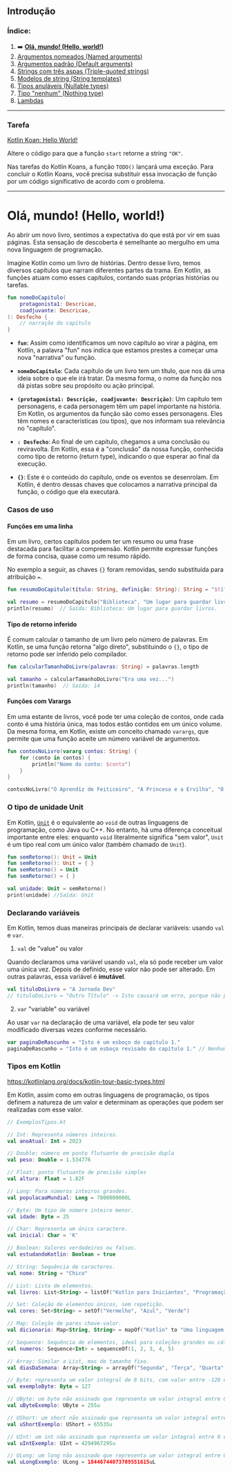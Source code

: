 ## Introdução
### Índice:

1. ➡️ **[Olá, mundo! (Hello, world!)](https://github.com/rsicarelli/kotlin-koans-edu-br/blob/main/koans/src/commonMain/kotlin/com/rsicarelli/koansbr/introduction/helloWorld/README.md)**
2. [Argumentos nomeados (Named arguments)](https://github.com/rsicarelli/kotlin-koans-edu-br/blob/main/koans/src/commonMain/kotlin/com/rsicarelli/koansbr/introduction/namedArguments/README.md)
3. [Argumentos padrão (Default arguments)](https://github.com/rsicarelli/kotlin-koans-edu-br/blob/main/koans/src/commonMain/kotlin/com/rsicarelli/koansbr/introduction/defaultArguments/README.md)
4. [Strings com três aspas (Triple-quoted strings)](https://github.com/rsicarelli/kotlin-koans-edu-br/blob/main/koans/src/commonMain/kotlin/com/rsicarelli/koansbr/introduction/tripleQuotedStrings/README.md)
5. [Modelos de string (String templates)](https://github.com/rsicarelli/kotlin-koans-edu-br/blob/main/koans/src/commonMain/kotlin/com/rsicarelli/koansbr/introduction/stringTemplates/README.md)
6. [Tipos anuláveis (Nullable types)](https://github.com/rsicarelli/kotlin-koans-edu-br/blob/main/koans/src/commonMain/kotlin/com/rsicarelli/koansbr/introduction/nullableTypes/README.md)
7. [Tipo "nenhum" (Nothing type)](https://github.com/rsicarelli/kotlin-koans-edu-br/blob/main/koans/src/commonMain/kotlin/com/rsicarelli/koansbr/introduction/nothingType/README.md)
8. [Lambdas](https://github.com/rsicarelli/kotlin-koans-edu-br/blob/main/koans/src/commonMain/kotlin/com/rsicarelli/koansbr/introduction/lambdas/README.md)

---

### Tarefa 
[Kotlin Koan: Hello World!](https://play.kotlinlang.org/koans/Introduction/Hello,%20world!/Task.kt)

Altere o código para que a função `start` retorne a string `"OK"`.

Nas tarefas do Kotlin Koans, a função `TODO()` lançará uma exceção.
Para concluir o Kotlin Koans, você precisa substituir essa invocação de função por um código significativo de acordo com o problema.

---

# Olá, mundo! (Hello, world!)

Ao abrir um novo livro, sentimos a expectativa do que está por vir em suas páginas. Esta sensação de descoberta é semelhante ao mergulho em
uma nova linguagem de programação.

Imagine Kotlin como um livro de histórias. Dentro desse livro, temos diversos capítulos que narram diferentes partes da trama. Em Kotlin, as
funções atuam como esses capítulos, contando suas próprias histórias ou tarefas.

```kotlin
fun nomeDoCapitulo(
    protagonista1: Descricao,
    coadjuvante: Descricao,
): Desfecho {
    // narração do capítulo
}
```

- **`fun`**: Assim como identificamos um novo capítulo ao virar a página, em Kotlin, a palavra "fun" nos indica que estamos prestes a
  começar uma nova "narrativa" ou função.

- **`nomeDoCapitulo`**: Cada capítulo de um livro tem um título, que nos dá uma ideia sobre o que ele irá tratar. Da mesma forma, o nome da
  função nos dá pistas sobre seu propósito ou ação principal.

- **`(protagonista1: Descrição, coadjuvante: Descrição)`**: Um capítulo tem personagens, e cada personagem têm um papel importante na
  história. Em Kotlin, os argumentos da função são como esses personagens. Eles têm nomes e características (ou tipos), que nos informam sua
  relevância no "capítulo".

- **`: Desfecho`**: Ao final de um capítulo, chegamos a uma conclusão ou reviravolta. Em Kotlin, essa é a "conclusão" da nossa função,
  conhecida como tipo de retorno (return type), indicando o que esperar ao final da execução.

- **`{}`**: Este é o conteúdo do capítulo, onde os eventos se desenrolam. Em Kotlin, é dentro dessas chaves que colocamos a narrativa
  principal da função, o código que ela executará.

### Casos de uso

#### Funções em uma linha

Em um livro, certos capítulos podem ter um resumo ou uma frase destacada para facilitar a compreensão. Kotlin permite expressar funções de
forma concisa, quase como um resumo rápido.

No exemplo a seguir, as chaves `{}` foram removidas, sendo substituída para atribuição `=`.

```kotlin
fun resumoDoCapitulo(título: String, definição: String): String = "$título: $definição"

val resumo = resumoDoCapitulo("Biblioteca", "Um lugar para guardar livros.")
println(resumo)  // Saída: Biblioteca: Um lugar para guardar livros.
```

#### Tipo de retorno inferido

É comum calcular o tamanho de um livro pelo número de palavras. Em Kotlin, se uma função retorna "algo direto", substituindo o `{}`, o tipo
de retorno pode ser inferido pelo compilador.

```kotlin
fun calcularTamanhoDoLivro(palavras: String) = palavras.length

val tamanho = calcularTamanhoDoLivro("Era uma vez...")
println(tamanho)  // Saída: 14
```

#### Funções com Varargs

Em uma estante de livros, você pode ter uma coleção de contos, onde cada conto é uma história única, mas todos estão contidos em um único
volume. Da mesma forma, em Kotlin, existe um conceito chamado `varargs`, que permite que uma função aceite um número variável de argumentos.

```kotlin
fun contosNoLivro(vararg contos: String) {
    for (conto in contos) {
        println("Nome do conto: $conto")
    }
}

contosNoLivro("O Aprendiz de Feiticeiro", "A Princesa e a Ervilha", "O Cavaleiro e o Dragão")
```

### O tipo de unidade Unit

Em Kotlin, [`Unit`](https://kotlinlang.org/docs/functions.html#unit-returning-functions) é o equivalente ao `void` de outras linguagens de
programação, como Java ou C++. No entanto, há uma diferença conceitual importante entre eles: enquanto `void` literalmente significa "sem
valor", `Unit` é um tipo real com um único valor (também chamado de `Unit`).

```kotlin
fun semRetorno(): Unit = Unit
fun semRetorno(): Unit = { }
fun semRetorno() = Unit
fun semRetorno() = { }

val unidade: Unit = semRetorno()
print(unidade) //Saída: Unit
```

### Declarando variáveis

Em Kotlin, temos duas maneiras principais de declarar variáveis: usando `val` e `var`.

1. `val` de "value" ou valor

Quando declaramos uma variável usando `val`, ela só pode receber um valor uma única vez. Depois de definido, esse valor não pode ser
alterado.
Em outras palavras, essa variável é **imutável**.

```kotlin
val tituloDoLivro = "A Jornada Dev"
// tituloDoLivro = "Outro Título" -> Isto causará um erro, porque não podemos mudar o valor de uma variável 'val' após atribuí-la.
```

2. `var` "variable" ou variável

Ao usar `var` na declaração de uma variável, ela pode ter seu valor modificado diversas vezes conforme necessário.

```kotlin
var paginaDeRascunho = "Isto é um esboço do capítulo 1."
paginaDeRascunho = "Isto é um esboço revisado do capítulo 1." // Nenhum erro aqui, porque podemos mudar o valor de uma variável 'var'.
```

### Tipos em Kotlin

https://kotlinlang.org/docs/kotlin-tour-basic-types.html

Em Kotlin, assim como em outras linguagens de programação, os tipos definem a natureza de um valor e determinam as operações que podem ser
realizadas com esse valor.

```kotlin
// ExemplosTipos.kt

// Int: Representa números inteiros.
val anoAtual: Int = 2023

// Double: número em ponto flutuante de precisão dupla
val peso: Double = 1.534776

// Float: ponto flutuante de precisão simples
val altura: Float = 1.82F

// Long: Para números inteiros grandes.
val populacaoMundial: Long = 7800000000L

// Byte: Um tipo de número inteiro menor.
val idade: Byte = 25

// Char: Representa um único caractere.
val inicial: Char = 'K'

// Boolean: Valores verdadeiros ou falsos.
val estudandoKotlin: Boolean = true

// String: Sequência de caracteres.
val nome: String = "Chico"

// List: Lista de elementos.
val livros: List<String> = listOf("Kotlin para Iniciantes", "Programação Funcional")

// Set: Coleção de elementos únicos, sem repetição.
val cores: Set<String> = setOf("Vermelho", "Azul", "Verde")

// Map: Coleção de pares chave-valor.
val dicionario: Map<String, String> = mapOf("Kotlin" to "Uma linguagem de programação", "Lua" to "Outra linguagem de programação")

// Sequence: Sequência de elementos, ideal para coleções grandes ou cálculos mais pesados.
val numeros: Sequence<Int> = sequenceOf(1, 2, 3, 4, 5)

// Array: Similar a List, mas de tamanho fixo.
val diasDaSemana: Array<String> = arrayOf("Segunda", "Terça", "Quarta")

// Byte: representa um valor integral de 8 bits, com valor entre -128 e 127.
val exemploByte: Byte = 127

// UByte: um byte não assinado que representa um valor integral entre 0 e 255.
val uByteExemplo: UByte = 255u

// UShort: um short não assinado que representa um valor integral entre 0 e 65,535.
val uShortExemplo: UShort = 65535u

// UInt: um int não assinado que representa um valor integral entre 0 e 4,294,967,295.
val uIntExemplo: UInt = 4294967295u

// ULong: um long não assinado que representa um valor integral entre 0 e 18,446,744,073,709,551,615.
val uLongExemplo: ULong = 18446744073709551615uL
```
